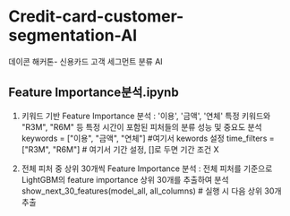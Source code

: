 # Credit-card-customer-segmentation-AI
데이콘 해커톤- 신용카드 고객 세그먼트 분류 AI


## Feature Importance분석.ipynb

1. 키워드 기반 Feature Importance 분석
: '이용', '금액', '연체' 특정 키워드와 "R3M", "R6M" 등 특정 시간이 포함된 피처들의 분류 성능 및 중요도 분석
keywords = ["이용", "금액", "연체"] #여기서 kewords 설정
time_filters = ["R3M", "R6M"]  # 여기서 기간 설정, []로 두면 기간 조건 X


2. 전체 피처 중 상위 30개씩 Feature Importance 분석
: 전체 피처를 기준으로 LightGBM의 feature importance 상위 30개를 추출하여 분석
show_next_30_features(model_all, all_columns)  # 실행 시 다음 상위 30개 추출

